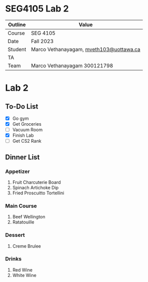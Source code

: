 # SEG4105 Lab 2

| Outline | Value |
| --- | --- |
| Course | SEG 4105 |
| Date | Fall 2023 |
| Student | Marco Vethanayagam, mveth103@uottawa.ca |
| TA | |
| Team | Marco Vethanayagam 300121798 <br>|

# Lab 2

## To-Do List
- [x] Go gym
- [x] Get Groceries
- [ ] Vacuum Room
- [x] Finish Lab
- [ ] Get CS2 Rank

## Dinner List
### Appetizer
1. Fruit Charcuterie Board
2. Spinach Artichoke Dip
3. Fried Proscuitto Tortellini

### Main Course
1. Beef Wellington
2. Ratatouille

### Dessert
1. Creme Brulee

### Drinks
1. Red Wine
2. White Wine

